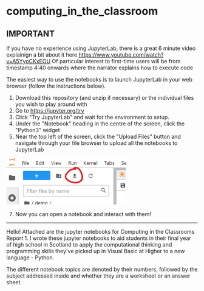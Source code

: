 # computing_in_the_classroom
IMPORTANT 
------------------------------
If you have no experience using JupyterLab, there is a great 6 minute video explainign a bit about it here https://www.youtube.com/watch?v=A5YyoCKxEOU 
Of particular interest to first-time users will be from timestamp 4:40 onwards where the narrator explains how to execute code

The easiest way to use the notebooks is to launch JupyterLab in your web browser (follow the instructions below).
1. Download this repository (and unzip if necessary) or the individual files you wish to play around with
2. Go to https://jupyter.org/try
3. Click "Try JupyterLab" and wait for the environment to setup.
4. Under the "Notebook" heading in the centre of the screen, click the "Python3" widget
5. Near the top left of the screen, click the "Upload Files" button and navigate through your file browser to upload all the notebooks to JupyterLab

![Upload Button](https://github.com/sm564b/computing_in_the_classroom/blob/main/upload.png) 

7. Now you can open a notebook and interact with them!
------------------------------

Hello! Attached are the jupyter notebooks for Computing in the Classrooms Report 1.
I wrote these jupyter notebooks to aid students in their final year of high school in Scotland to apply the computational thinking and programming skills they've picked up in Visual Basic at Higher to a new language - Python.

The different notebook topics are denoted by their numbers, followed by the subject addressed inside and whether they are a worksheet or an answer sheet.


